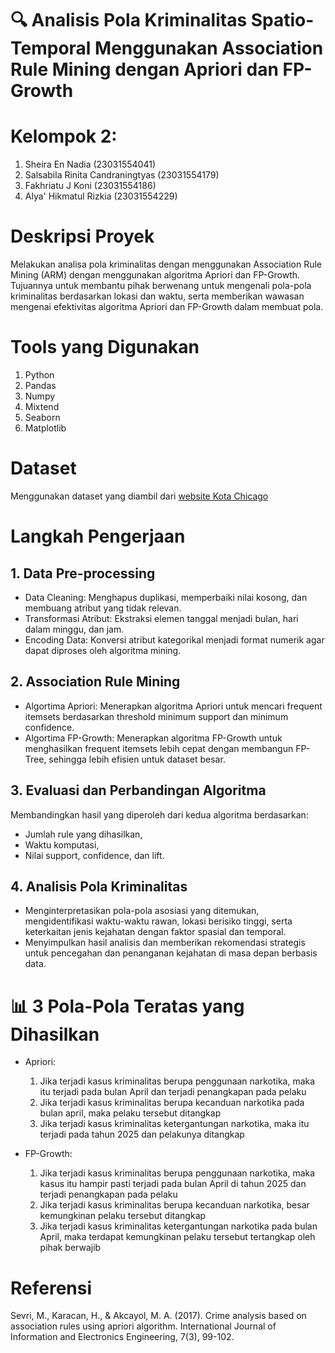 # **🔍 Analisis Pola Kriminalitas Spatio-Temporal Menggunakan Association Rule Mining dengan Apriori dan FP-Growth**
# **Kelompok 2:**
1. Sheira En Nadia (23031554041)
2. Salsabila Rinita Candraningtyas (23031554179)
3. Fakhriatu J Koni (23031554186)
4. Alya' Hikmatul Rizkia (23031554229)

# **Deskripsi Proyek**
Melakukan analisa pola kriminalitas dengan menggunakan Association Rule Mining (ARM) dengan menggunakan algoritma Apriori dan FP-Growth. Tujuannya untuk membantu pihak berwenang untuk mengenali pola-pola kriminalitas berdasarkan lokasi dan waktu, serta memberikan wawasan mengenai efektivitas algoritma Apriori dan FP-Growth dalam membuat pola.

# **Tools yang Digunakan**
1. Python
2. Pandas
3. Numpy
4. Mixtend
5. Seaborn
6. Matplotlib

# **Dataset**
Menggunakan dataset yang diambil dari [website Kota Chicago](https://data.cityofchicago.org/Public-Safety/Crimes-2001-to-Present/ijzp-q8t2/data_preview)

# **Langkah Pengerjaan**
## 1. Data Pre-processing
- Data Cleaning: Menghapus duplikasi, memperbaiki nilai kosong, dan membuang atribut yang tidak relevan.
- Transformasi Atribut: Ekstraksi elemen tanggal menjadi bulan, hari dalam minggu, dan jam.
- Encoding Data: Konversi atribut kategorikal menjadi format numerik agar dapat diproses oleh algoritma mining.

## 2. Association Rule Mining
- Algortima Apriori: Menerapkan algoritma Apriori untuk mencari frequent itemsets berdasarkan threshold minimum support dan minimum confidence.
- Algortima FP-Growth: Menerapkan algoritma FP-Growth untuk menghasilkan frequent itemsets lebih cepat dengan membangun FP-Tree, sehingga lebih efisien untuk dataset besar.

## 3. Evaluasi dan Perbandingan Algoritma
Membandingkan hasil yang diperoleh dari kedua algoritma berdasarkan:
- Jumlah rule yang dihasilkan,
- Waktu komputasi,
- Nilai support, confidence, dan lift.  

## 4. Analisis Pola Kriminalitas
- Menginterpretasikan pola-pola asosiasi yang ditemukan, mengidentifikasi waktu-waktu rawan, lokasi berisiko tinggi, serta keterkaitan jenis kejahatan dengan faktor spasial dan temporal.
- Menyimpulkan hasil analisis dan memberikan rekomendasi strategis untuk pencegahan dan penanganan kejahatan di masa depan berbasis data.

# 📊 3 Pola-Pola Teratas yang Dihasilkan
- Apriori:
  1. Jika terjadi kasus kriminalitas berupa penggunaan narkotika, maka itu terjadi pada bulan April dan terjadi penangkapan pada pelaku
  2. Jika terjadi kasus kriminalitas berupa kecanduan narkotika pada bulan april, maka pelaku tersebut ditangkap
  3. Jika terjadi kasus kriminalitas ketergantungan narkotika, maka itu terjadi pada tahun 2025 dan pelakunya ditangkap

- FP-Growth:
  1. Jika terjadi kasus kriminalitas berupa penggunaan narkotika, maka kasus itu hampir pasti terjadi pada bulan April di tahun 2025 dan terjadi penangkapan pada pelaku
  2. Jika terjadi kasus kriminalitas berupa kecanduan narkotika, besar kemungkinan pelaku tersebut ditangkap
  3. Jika terjadi kasus kriminalitas ketergantungan narkotika pada bulan April, maka terdapat kemungkinan pelaku tersebut tertangkap oleh pihak berwajib

# Referensi
Sevri, M., Karacan, H., & Akcayol, M. A. (2017). Crime analysis based on association rules using apriori algorithm. International Journal of Information and Electronics Engineering, 7(3), 99-102.
